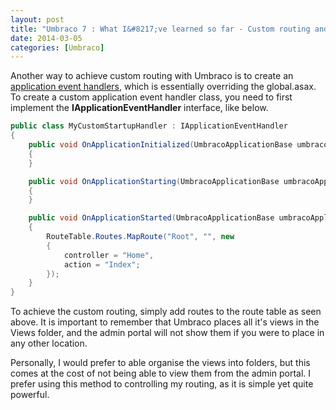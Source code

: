 ```yaml
---
layout: post
title: "Umbraco 7 : What I&#8217;ve learned so far - Custom routing and Handlers"
date: 2014-03-05
categories: [Umbraco]
---
```

Another way to achieve custom routing with Umbraco is to create an [application event handlers](http://our.umbraco.org/documentation/Reference/Events/application-startup "application event handlers"),
which is essentially overriding the global.asax. To create a custom application event handler class, you need to first
implement the **IApplicationEventHandler** interface, like below.

```csharp
public class MyCustomStartupHandler : IApplicationEventHandler
{
    public void OnApplicationInitialized(UmbracoApplicationBase umbracoApplication, ApplicationContext applicationContext)
    {
    }

    public void OnApplicationStarting(UmbracoApplicationBase umbracoApplication, ApplicationContext applicationContext)
    {
    }

    public void OnApplicationStarted(UmbracoApplicationBase umbracoApplication, ApplicationContext applicationContext)
    {
        RouteTable.Routes.MapRoute("Root", "", new
        {
            controller = "Home",
            action = "Index";
        });
    }
}
```

To achieve the custom routing, simply add routes to the route table as seen above. It is important to remember that
Umbraco places all it's views in the Views folder, and the admin portal will not show them if you were to place in
any other location.

Personally, I would prefer to able organise the views into folders, but this comes at the cost of not being able to view
them from the admin portal. I prefer using this method to controlling my routing, as it is simple yet quite powerful.

